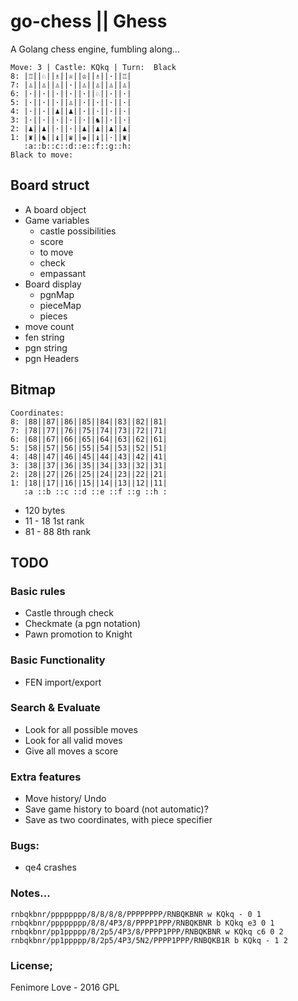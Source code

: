 # go-chess || Ghess
A Golang chess engine, fumbling along...

    Move: 3 | Castle: KQkq | Turn:  Black
    8: |♖||♘||♗||♕||♔||♗||·||♖|
    7: |♙||♙||♙||·||♙||♙||♙||♙|
    6: |·||·||·||·||·||♘||·||·|
    5: |·||·||·||♙||·||·||·||·|
    4: |·||·||♟||♟||·||·||·||·|
    3: |·||·||·||·||·||♞||·||·|
    2: |♟||♟||·||·||♟||♟||♟||♟|
    1: |♜||♞||♝||♛||♚||♝||·||♜|
       :a::b::c::d::e::f::g::h:
    Black to move: 


## Board struct
- A board object
- Game variables
  * castle possibilities
  * score
  * to move
  * check
  * empassant
- Board display
  * pgnMap
  * pieceMap
  * pieces
- move count
- fen string
- pgn string
- pgn Headers

## Bitmap

    Coordinates:
    8: |88||87||86||85||84||83||82||81|
    7: |78||77||76||75||74||73||72||71|
    6: |68||67||66||65||64||63||62||61|
    5: |58||57||56||55||54||53||52||51|
    4: |48||47||46||45||44||43||42||41|
    3: |38||37||36||35||34||33||32||31|
    2: |28||27||26||25||24||23||22||21|
    1: |18||17||16||15||14||13||12||11|
       :a ::b ::c ::d ::e ::f ::g ::h :

- 120 bytes
- 11 - 18 1st rank
- 81 - 88 8th rank

## TODO

### Basic rules

- Castle through check
- Checkmate (a pgn notation)
- Pawn promotion to Knight

### Basic Functionality

- FEN import/export

### Search & Evaluate

- Look for all possible moves
- Look for all valid moves
- Give all moves a score

### Extra features

- Move history/ Undo
- Save game history to board (not automatic)?
- Save as two coordinates, with piece specifier

### Bugs:

- qe4 crashes

### Notes...

    rnbqkbnr/pppppppp/8/8/8/8/PPPPPPPP/RNBQKBNR w KQkq - 0 1
    rnbqkbnr/pppppppp/8/8/4P3/8/PPPP1PPP/RNBQKBNR b KQkq e3 0 1
    rnbqkbnr/pp1ppppp/8/2p5/4P3/8/PPPP1PPP/RNBQKBNR w KQkq c6 0 2
    rnbqkbnr/pp1ppppp/8/2p5/4P3/5N2/PPPP1PPP/RNBQKB1R b KQkq - 1 2

### License;

Fenimore Love - 2016
GPL
